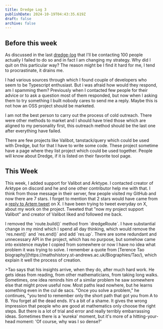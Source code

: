 ```yaml
---
title: Dredge Log 3
publishDate: 2024-10-19T04:43:35.619Z
draft: false
archive: false
---
```


## Before this week

As discussed in the last [dredge-log](https://dhrjarun.com/writing/2024-09-dredge-log-2) that I'll be contacting 100 people actually I failed to do so and in fact I am changing my strategy. Why did I quit on this particular way? The reason might be I find it hard for me, I tend to procrastinate, it drains me. 

I had various sources through which I found couple of developers who seem to be Typescript enthusiast. But i was afraid how would they respond, am I spamming them? Previously when I contacted few people for their advice or to ask a question most of them responded, but now when I asking them to try something I built nobody cares to send me a reply. Maybe this is not how an OSS project should be marketed.

I am not the best person to carry out the process of cold outreach. There were other methods to market and I should have tried those which are aligned to my personality first, this outreach method should be the last one after everything have failed. 

There are few projects like Valibot, tanstack/query which could be used with Dredge, but for that I have to write some code. These project sometime have a page where they list project which could be used together. People will know about Dredge, if it is listed on their favorite tool page.

## This Week

This week, I added support for Valibot and Arktype. I contacted creator of Arktype on discord and he and one other contributor help me with that. I think from those message in their server, few people visited my GitHub and now there are 7 stars. I forget to mention that 2 stars would have came from a [reply to Artem tweet](https://x.com/dhrjarun/status/1845858424111661360) on X. I have been trying to tweet everyday on X, about my work on the project. Tweeted that "now my project support Valibot" and creator of Valibot liked and followed me back. 

I removed the \`route.build()\` method from \`dredgeRoute\`. I have substantial change in my mind which I spend all day thinking, which would remove the \`res.next()\` and \`res.end()\` and add \`res.up\`. There are some redundant and unnecessary API in the project, which has no purpose, but somehow came into existence maybe I copied from somewhere or now I have no idea what problem it was trying to solve. I remember a quote from \[Terence Tao biography]\(https\://mathshistory.st-andrews.ac.uk/Biographies/Tao/), which explain it well the process of creation. 

\>Tao says that his insights arrive, when they do, after much hard work. He gets ideas from reading, from other mathematicians, from taking long walks. Sometimes, one idea reminds him of a similar problem he saw somewhere else that might prove useful now. Most paths lead nowhere, but he learns something even in the cul de sacs. "Once you solve a problem," he continues, "you tend to remember only the short path that got you from A to B. You forget all the dead ends. It's a bit of a shame. It gives the wrong impression that people who are good at mathematics only choose the right steps. But there is a lot of trial and error and really terribly embarrassing ideas. Sometimes there is a 'eureka' moment, but it's more of a hitting-your-head moment: 'Of course, why was I so dense?'
